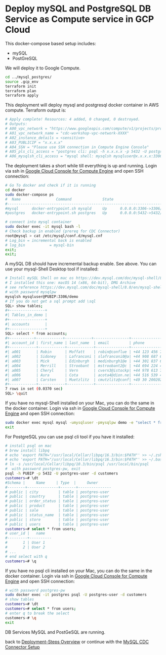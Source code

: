 # Deploy mySQL and PostgreSQL DB Service as Compute service in GCP Cloud

This docker-compose based setup includes:

- mySQL
- PostGreSQL

We will deploy it to Google Compute.

```bash
cd ../mysql_postgres/
source .gcp_env
terraform init 
terraform plan
terraform apply
```

This deployment will deploy mysql and postgresql docker container in AWS compute.
Terraform output is:

```bash
# Apply complete! Resources: 4 added, 0 changed, 0 destroyed.
# Outputs:
# A00_vpc_network = "https://www.googleapis.com/compute/v1/projects/project#ID/global/networks/cdc-workshop-vpc-network-XXX"
# A01_vpc_network_name = "cdc-workshop-vpc-network-XXXX"
# A02_instance_details = <sensitive>
# A03_PUBLICIP = "x.x.x.x"
# A04_SSH = "Please use SSH connection in Compute Engine Console"
# A05_pls_cli_access = "postgres cli: psql -h x.x.x.x -p 5432 -U postgres-user -d customers"
# A06_mysqlsh_cli_access = "mysql shell: mysqlsh mysqluser@x.x.x.x:3306/demo"
```

The deployment takes a short while till everything is up and running. Login via ssh in [Google Cloud Console for Compute Engine](https://console.cloud.google.com/compute/instances) and open SSH connection: 

```bash
# Go To docker and check if it is running
cd docker  
sudo docker-compose ps 
#  Name                Command              State                          Ports                       
#------------------------------------------------------------------------------------------------------
#mysql      docker-entrypoint.sh mysqld     Up      0.0.0.0:3306->3306/tcp,:::3306->3306/tcp, 33060/tcp
#postgres   docker-entrypoint.sh postgres   Up      0.0.0.0:5432->5432/tcp,:::5432->5432/tcp  

# connect into mysql container
sudo docker exec -it mysql bash -l
# Check backup in enabled (prereq for CDC Connector)
root@mysql > cat /etc/mysql/conf.d/mysql.cnf
# Log_bin = incremental back is enabled
# log_bin           = mysql-bin
exit;
exit;
```

A mySQL DB should have incremental backup enable. See above.
You can use your mysql-Shell Desktop tool if installed:

```bash
# Install mySQL Shell on mac os https://dev.mysql.com/doc/mysql-shell/8.0/en/mysql-shell-install-macos-quick.html
# I installed this one: macOS 14 (x86, 64-bit), DMG Archive
# see reference https://dev.mysql.com/doc/mysql-shell/8.0/en/mysql-shell-commands.html
# with password mysqlpw
mysqlsh mysqluser@PUBIP:3306/demo
# If you do not get a sql prompt add \sql
SQL> show tables;
#+----------------+
#| Tables_in_demo |
#+----------------+
#| accounts       |
#+----------------+
SQL> select * from accounts;
#+-----------+------------+------------+----------------+---------------+----------------+---------------+---------------------+----------------------
#| account_id | first_name | last_name  | email         | phone         | address        | country       | create_ts           | update_ts           |
#+------------+------------+------------+---------------+---------------+----------------+---------------+---------------------+---------------------+
#| a001       | Robin      | Moffatt    | robin@conflue | +44 123 456 78| 22 Acacia Avenu| United Kingdom| 2024-08-15 12:21:36 | 2024-08-15 12:21:36 |
#| a002       | Sidoney    | Lafranconi | slafranconi0@a| +44 908 687 66| 40 Kensington P| United Kingdom| 2024-08-15 12:21:36 | 2024-08-15 12:21:36 |
#| a003       | Mick       | Edinburgh  | medinburgh1@e | +44 301 837 65| 27 Blackbird La| United Kingdom| 2024-08-15 12:21:36 | 2024-08-15 12:21:36 |
#| a004       | Merrill    | Stroobant  | mstroobant2@c | +44 694 224 49| 4053 Corry Circ| United Kingdom| 2024-08-15 12:21:36 | 2024-08-15 12:21:36 |
#| a005       | Cheryl     | Vern       | cvern3@istockp| +44 978 613 72| 993 Loomis Junc| United Kingdom| 2024-08-15 12:21:36 | 2024-08-15 12:21:36 |
#| a006       | Aura       | Cota       | acota4@dion.ne| +44 516 539 43| 5106 Waxwing Pa| United Kingdom| 2024-08-15 12:21:36 | 2024-08-15 12:21:36 |
#| a007       | Carsten    | Muetzlitz  | cmutzlitz@conf| +49 30 200202 | 13595 Berlin   | Germany       | 2024-08-15 12:21:36 | 2024-08-15 12:21:36 |
#+------------+------------+------------+---------------+---------------+----------------+---------------+---------------------+---------------------+
7 rows in set (0.0370 sec)
SQL> \quit
```

If you have no mysql-Shell installed on your Mac, you can do the same in the docker container. Login via ssh in [Google Cloud Console for Compute Engine](https://console.cloud.google.com/compute/instances) and open SSH connection:

```bash
sudo docker exec mysql mysql -umysqluser -pmysqlpw demo -e "select * from accounts;"
exit
```

For PostgreSQL you can use psql cli tool if you have it installed:

```bash
# install psql on mac
# brew install libpq
# echo 'export PATH="/usr/local/Cellar/libpq/16.3/bin:$PATH"' >> ~/.zshrc
# echo 'export PATH="/usr/local/Cellar/libpq/16.3/bin:$PATH"' >> ~/.bash_profile
# ln -s /usr/local/Cellar/libpq/10.3/bin/psql /usr/local/bin/psql
#  with password postgres-pw, exit
psql -h PUBIP -p 5432 -U postgres-user -d customers
customers=# \dt
#Schema |     Name     | Type  |     Owner     
#--------+--------------+-------+---------------
# public | city         | table | postgres-user
# public | country      | table | postgres-user
# public | order_status | table | postgres-user
# public | product      | table | postgres-user
# public | sale         | table | postgres-user
# public | status_name  | table | postgres-user
# public | store        | table | postgres-user
# public | users        | table | postgres-user
customers=# select * from users;
# user_id |   name   
#---------+----------
#       1 | User 1
#       2 | User 2
# ...
# end select with q
customers=# \q
```

If you have no psql cli installed on your Mac, you can do the same in the docker container. Login via ssh in [Google Cloud Console for Compute Engine](https://console.cloud.google.com/compute/instances) and open SSH connection:

```bash
# with password postgres-pw
sudo docker exec -it postgres psql -U postgres-user -d customers
# show tables
customers=# \dt
customers=# select * from users;
# enter q to break the select
customers-# \q
exit
```

DB Services MySQL and PostGeSQL are running.

back to [Deployment-Steps Overview](../README.md) or continue with the [MySQL CDC Connector Setup](../ccloud-source-mysql-cdc-connector/README.md )